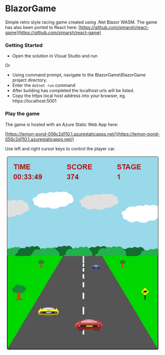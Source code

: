 # BlazorGame
Simple retro style racing game created using .Net Blazor WASM.  The game has also been ported to React here: [https://github.com/sjmarsh/react-game](https://github.com/sjmarsh/react-game)

### Getting Started
- Open the solution in Visual Studio and run  

Or

- Using command prompt, navigate to the BlazorGame\BlazorGame project directory.
- Enter the `dotnet run` command  
- After building has completed the localhost urls will be listed.
- Copy the https local host address into your browser, eg. https://localhost:5001


### Play the game 
The game is hosted with an Azure Static Web App here:

[https://lemon-pond-056c2d110.1.azurestaticapps.net/](https://lemon-pond-056c2d110.1.azurestaticapps.net/) 

Use left and right cursor keys to control the player car.

<img src="https://github.com/sjmarsh/BlazorGame/blob/main/BlazorGame.png?raw=true" />